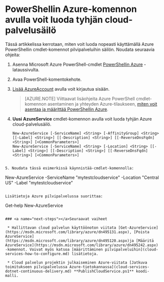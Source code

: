 <properties
   pageTitle="Luo cloud palvelusäilön PowerShellin | Microsoft Azure"
   description="Tässä artikkelissa kerrotaan, miten voit luoda cloud palvelusäilön PowerShellin avulla. Säilön isännöi Internetin kautta tai työntekijä roolit."
   services="cloud-services"
   documentationCenter=".net"
   authors="cawaMS"
   manager="timlt"
   editor=""/>

<tags
   ms.service="cloud-services"
   ms.devlang="dotnet"
   ms.topic="article"
   ms.tgt_pltfrm="powershell"
   ms.workload="na"
   ms.date="07/29/2016"
   ms.author="cawa"/>

# <a name="use-an-azure-powershell-command-to-create-an-empty-cloud-service-container"></a>PowerShellin Azure-komennon avulla voit luoda tyhjän cloud-palvelusäilö
Tässä artikkelissa kerrotaan, miten voit luoda nopeasti käyttämällä Azure PowerShellin cmdlet-komennot pilvipalveluihin säilön. Noudata seuraavia ohjeita:

1. Asenna Microsoft Azure PowerShell-cmdlet [PowerShellin Azure](http://aka.ms/webpi-azps) -lataussivulta.
2. Avaa PowerShell-komentokehote.
3. [Lisää AzureAccount](https://msdn.microsoft.com/library/dn495128.aspx) avulla voit kirjautua sisään.

    > [AZURE.NOTE] Viittaavat lisäohjeita Azure PowerShell cmdlet-komennon asentaminen ja yhteyden Azure-tilaukseen, [miten voit asentaa ja määrittää PowerShellin Azure](../powershell-install-configure.md).

4. **Uusi AzureService** cmdlet-komennon avulla voit luoda tyhjän Azure cloud-palvelusäilö.

    ```
    New-AzureService [-ServiceName] <String> [-AffinityGroup] <String> [[-Label] <String>] [[-Description] <String>] [[-ReverseDnsFqdn] <String>] [<CommonParameters>]
    New-AzureService [-ServiceName] <String> [-Location] <String> [[-Label] <String>] [[-Description] <String>] [[-ReverseDnsFqdn] <String>] [<CommonParameters>]
```

5. Noudata tässä esimerkissä käynnistää-cmdlet-komennolla:
```
New-AzureService -ServiceName "mytestcloudservice" -Location "Central US" -Label "mytestcloudservice"
```

Lisätietoja Azure pilvipalvelussa suorittaa:
```
Get-help New-AzureService
```

### <a name="next-steps"></a>Seuraavat vaiheet

 * Hallittavan cloud palvelun käyttöönoton viitata [Get-AzureService](https://msdn.microsoft.com/library/azure/dn495131.aspx), [Poista AzureService](https://msdn.microsoft.com/library/azure/dn495120.aspx)ja [Määritä AzureService](https://msdn.microsoft.com/library/azure/dn495242.aspx) -komennot. Voivat myös katsoa [määrittäminen pilvipalveluihin](cloud-services-how-to-configure.md) lisätietoja.

 * Cloud palvelun projektin julkaiseminen Azure-viitata [Jatkuva toimitukseen pilvipalvelussa Azure-tietokannassa](cloud-services-dotnet-continuous-delivery.md) **PublishCloudService.ps1** koodi-malli.
